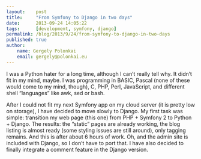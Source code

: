 ```yaml
---
layout:    post
title:     "From Symfony to Django in two days"
date:      2013-09-24 14:05:22
tags:      [development, symfony, django]
permalink: /blog/2013/9/24/from-symfony-to-django-in-two-days
published: true
author:
    name: Gergely Polonkai
    email: gergely@polonkai.eu
---
```


I was a Python hater for a long time, although I can’t really tell why. It
didn’t fit in my mind, maybe. I was programming in BASIC, Pascal (none of
these would come to my mind, though), C, PHP, Perl, JavaScript, and
different shell “languages” like awk, sed or bash.

After I could not fit my next Symfony app on my cloud server (it is pretty
low on storage), I have decided to move slowly to Django. My first task was
simple: transition my web page (this one) from PHP + Symfony 2 to Python +
Django. The results: the “static” pages are already working, the blog
listing is almost ready (some styling issues are still around), only
tagging remains. And this is after about 6 hours of work. Oh, and the admin
site is included with Django, so I don’t have to port that. I have also
decided to finally integrate a comment feature in the Django version.
